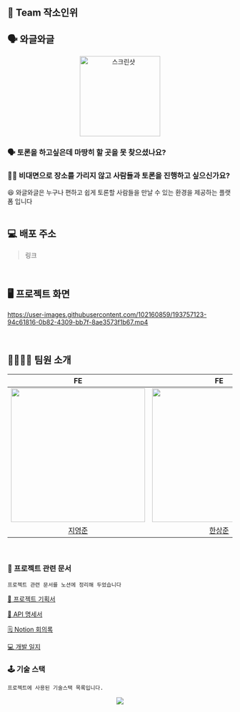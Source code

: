 ## 🍻 Team 작소인위
## 🗣 와글와글

<div>   
<p align="center"><img width="180" alt="스크린샷" src="https://user-images.githubusercontent.com/102160859/193412124-957a8cb2-47a3-49ee-88f4-70a757c00e09.png"></p>
    <h3>🗣 토론을 하고싶은데 마땅히 할 곳을 못 찾으셨나요?</h3>
    <h3>👨‍💻 비대면으로 장소를 가리지 않고 사람들과 토론을 진행하고 싶으신가요?</h3
    <h3>😆 와글와글은 누구나 편하고 쉽게 토론할 사람들을 만날 수 있는 환경을 제공하는 플랫폼 입니다</h3>  
</div>
<br>

## 💻 배포 주소
> 링크
<br>

## 🖥 프로젝트 화면 

https://user-images.githubusercontent.com/102160859/193757123-94c61816-0b82-4309-bb7f-8ae3573f1b67.mp4

<br>

## 🙋‍♂🙋‍♀️ 팀원 소개

|FE|FE|BE|BE|
|:---:|:---:|:---:|:---:|
|<img src="https://user-images.githubusercontent.com/102160859/193412633-25938010-674e-4040-9cc1-6a1237d9a515.png" width="300"/>|<img src="https://user-images.githubusercontent.com/102160859/193457636-8754a78d-cd39-4365-9b74-c72222989459.jpg" width="300"/>|<img src="https://user-images.githubusercontent.com/102160859/193457544-d03c655e-3e01-408d-9022-a1a7cf7d5981.jpg" width="300"/>|<img src="https://user-images.githubusercontent.com/102160859/193457486-e2942af2-0cce-498f-8f4c-3d07c76e5a63.png" width="300"/>|
|[지영준](https://github.com/JiYJ725)|[한상준](https://github.com/HANSANGJUN)|[강다교](https://github.com/kyodkyo)|[최진아](https://github.com/jina0120)  |
<br>

### 📂 프로젝트 관련 문서

```
프로젝트 관련 문서를 노션에 정리해 두었습니다
```

[📑 프로젝트 기획서](https://scratched-skateboard-57f.notion.site/e9f42982388342228d551a148425f89b)

[📡 API 명세서](https://scratched-skateboard-57f.notion.site/API-70af18a497184009a0d4d3edc1a148b9)

[🗒 Notion 회의록](https://scratched-skateboard-57f.notion.site/9d7eb0218dd247e89a395d87a0c0d65b)

[💻 개발 일지](https://scratched-skateboard-57f.notion.site/ce779274e4ca4c068a2de3e4b911e07b?v=8bc2da650aac44a0a244ac550f3a2d27)
<br>   
### 🕹 기술 스택

```
프로젝트에 사용된 기술스택 목록입니다.
```
<div align="center">
  <img src="https://user-images.githubusercontent.com/102160859/193760227-178f451e-9c5b-4757-8ef3-67a2c9865636.png"/>
  </div>

